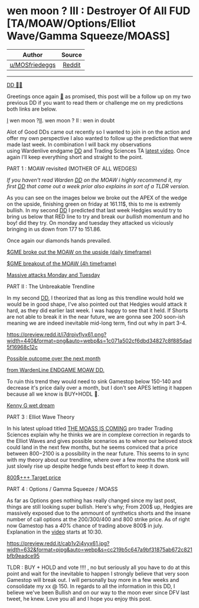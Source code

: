 wen moon ? III : Destroyer Of All FUD [TA/MOAW/Options/Elliot Wave/Gamma Squeeze/MOASS]
=======================================================================================

| Author       | Source       | 
| :-------------: |:-------------:|
|  [u/MOSfriedeggs](https://www.reddit.com/user/MOSfriedeggs/) | [Reddit](https://www.reddit.com/r/Superstonk/comments/n7zf0l/wen_moon_iii_destroyer_of_all_fud/) | 

---

[DD 👨‍🔬](https://www.reddit.com/r/Superstonk/search?q=flair_name%3A%22DD%20%F0%9F%91%A8%E2%80%8D%F0%9F%94%AC%22&restrict_sr=1)

Greetings once again [🦍](https://emojipedia.org/gorilla/) as promised, this post will be a follow up on my two previous DD if you want to read them or challenge me on my predictions both links are below.

[I](https://www.reddit.com/r/Superstonk/comments/n2witz/wen_moon_taddelliot_wavegamma_squeezeoptions/) wen moon ?[II](https://www.reddit.com/r/Superstonk/comments/n4b6kf/wen_moon_ii_wen_in_doubt/). wen moon ? II : wen in doubt

Alot of Good DDs came out recently so I wanted to join in on the action and offer my own perspective I also wanted to follow up the prediction that were made last week. In combination I will back my observations using Wardenlive endgame [DD](https://www.reddit.com/r/Superstonk/comments/n5me5g/the_mother_of_all_wedges_an_endgame_dd_technical/) and Trading Sciences TA [latest video](https://www.youtube.com/watch?v=riDSUjSdixA). Once again I'll keep everything short and straight to the point.

PART 1 : MOAW revisited (MOTHER OF ALL WEDGES)

*If you haven't read Warden* [*DD*](https://www.reddit.com/r/Superstonk/comments/n5me5g/the_mother_of_all_wedges_an_endgame_dd_technical/) *on the MOAW i highly recommend it, my first* [*DD*](https://www.reddit.com/r/Superstonk/comments/n2witz/wen_moon_taddelliot_wavegamma_squeezeoptions/) *that came out a week prior also explains in sort of a* *TLDR* *version.*

As you can see on the images below we broke out the APEX of the wedge on the upside, finishing green on friday at 161.11$, this to me is extremly bullish. In my second [DD](https://www.reddit.com/r/Superstonk/comments/n4b6kf/wen_moon_ii_wen_in_doubt/) I predicted that last week Hedgies would try to bring us below that RED line to try and break our *bullish* momentum and ho boy! did they try. On monday and tuesday they attacked us viciously bringing in us down from 177 to 151.86.

Once again our diamonds hands prevailed.

[$GME broke out the MOAW on the upside (daily timeframe)](https://preview.redd.it/o8rqos64hyx61.png?width=624&format=png&auto=webp&s=645e405d9ebfa77d9231580dafab84eaff7cb893)

[$GME breakout of the MOAW (4h timeframe)](https://preview.redd.it/auqeq6s0jyx61.png?width=564&format=png&auto=webp&s=59d5ad02c653acf7a13068477ebba7a0f7c4c13a)

[Massive attacks Monday and Tuesday](https://preview.redd.it/oo5wbps9kyx61.png?width=382&format=png&auto=webp&s=3184c336d9fedfd61a646e2c3263e5614c16a30d)

PART II : The Unbreakable Trendline

In my second [DD](https://www.reddit.com/r/Superstonk/comments/n4b6kf/wen_moon_ii_wen_in_doubt/), I theorized that as long as this trendline would hold we would be in good shape, I've also pointed out that Hedgies would attack it hard, as they did earlier last week. I was happy to see that it held. If Shorts are not able to break it in the near future, we are gonna see 200 soon-ish meaning we are indeed inevitable mid-long term, find out why in part 3-4.

<https://preview.redd.it/i7drpjvflyx61.png?width=440&format=png&auto=webp&s=1c071a502cf6dbd34827c8f885dad5f16968c12c>

[Possible outcome over the next month](https://preview.redd.it/y9iq7yuelyx61.png?width=538&format=png&auto=webp&s=46ec06b20c10193acac8c01300d1c7970bf79c16)

[from WardenLine ENDGAME MOAW DD.](https://preview.redd.it/fawsvphtmyx61.png?width=1225&format=png&auto=webp&s=f31b3404b97d864751148a0898e6e18e3b9a69c1)

To ruin this trend they would need to sink Gamestop below 150-140 and decrease it's price daily over a month, but I don't see APES letting it happen because all we know is BUY+HODL 🚀.

[Kenny G wet dream](https://preview.redd.it/zs58s9thoyx61.png?width=380&format=png&auto=webp&s=dbeacc76fc214a130d7e508bbc1871089f66b651)

PART 3 : Elliot Wave Theory

In his latest upload titled [THE MOASS IS COMING](https://youtu.be/riDSUjSdixA?t=199) pro trader Trading Sciences explain why he thinks we are in complexe correction in regards to the Elliot Waves and gives possible scenarios as to where our beloved stock could land in the next few months, but he seems conviced that a price between 800$-2100$ is a possibility in the near future. This seems to in sync with my theory about our trendline, where over a few months the stonk will just slowly rise up despite hedge funds best effort to keep it down.

[800$+++ Target price](https://preview.redd.it/gd9el5d1ryx61.png?width=1218&format=png&auto=webp&s=8d952d148d7e3e93b68f5b4a48f4c140cce21f6c)

PART 4 : Options / Gamma Squeeze / MOASS

As far as Options goes nothing has really changed since my last post, things are still looking super bullish. Here's why; From 200$ up, Hedgies are massively exposed due to the ammount of synthetics shorts and the insane number of call options at the 200/300/400 and 800 strike price. As of right now Gamestop has a *40%* chance of trading above 800$ in july. Explanation in the [video](https://youtu.be/riDSUjSdixA?t=629) starts at 10:30.

<https://preview.redd.it/cab1v2i4vyx61.jpg?width=632&format=pjpg&auto=webp&s=cc219b5c647a9bf31875ab672c821bfb9eadce95>

TLDR : BUY + HOLD and vote !!!! , no but seriously all you have to do at this point and wait for the inevitable to happen I strongly believe that very soon Gamestop will break out. I will personally buy more in a few weeks and consolidate my xx @ 150. In regards to all the information in this DD, I believe we've been Bullish and on our way to the moon ever since DFV last tweet, he knew. Love you all and I hope you enjoy this post.
